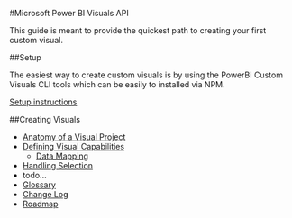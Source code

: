 #Microsoft Power BI Visuals API

This guide is meant to provide the quickest path to creating your first custom visual.

##Setup

The easiest way to create custom visuals is by using the PowerBI Custom Visuals CLI tools which can be easily to installed via NPM.

[Setup instructions](tools/README.md)

##Creating Visuals

* [Anatomy of a Visual Project](VisualProject.md)
* [Defining Visual Capabilities](Capabilities/readme.md)
    * [Data Mapping](Capabilities/dataViewMappings.md)
* [Handling Selection](Selection.md)
* todo...
* [Glossary](Glossary.md)
* [Change Log](ChangeLog.md)
* [Roadmap](Roadmap/Readme.md)
